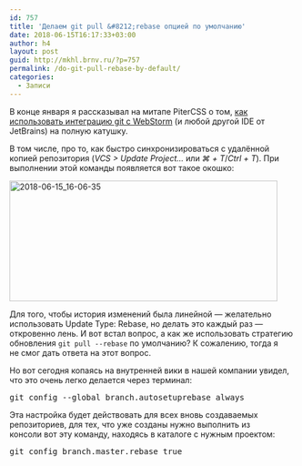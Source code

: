 ```yaml
---
id: 757
title: 'Делаем git pull &#8212;rebase опцией по умолчанию'
date: 2018-06-15T16:17:33+03:00
author: h4
layout: post
guid: http://mkhl.brnv.ru/?p=757
permalink: /do-git-pull-rebase-by-default/
categories:
  - Записи
---
```

В конце января я рассказывал на митапе PiterCSS о том, [как использовать интеграцию git с WebStorm](https://www.youtube.com/watch?v=TES0ENoIDbE&t=2s) (и любой другой IDE от JetBrains) на полную катушку.

В том числе, про то, как быстро синхронизироваться с удалённой копией репозитория (_VCS > Update Project&#8230;_ или _⌘ + T_/_Ctrl + T_). При выполнении этой команды появляется вот такое окошко:

<img class="alignnone size-full wp-image-758" src="https://mkhl.brnv.ru/wp-content/uploads/2018/06/2018-06-15_16-06-35.png" alt="2018-06-15_16-06-35" width="471" height="212" srcset="https://mkhl.brnv.ru/wp-content/uploads/2018/06/2018-06-15_16-06-35.png 942w, https://mkhl.brnv.ru/wp-content/uploads/2018/06/2018-06-15_16-06-35-300x135.png 300w, https://mkhl.brnv.ru/wp-content/uploads/2018/06/2018-06-15_16-06-35-768x346.png 768w" sizes="(max-width: 471px) 100vw, 471px" /> 

Для того, чтобы история изменений была линейной — желательно использовать Update Type: Rebase, но делать это каждый раз — откровенно лень. И вот встал вопрос, а как же использовать стратегию обновления `git pull --rebase` по умолчанию? К сожалению, тогда я не смог дать ответа на этот вопрос.

Но вот сегодня копаясь на внутренней вики в нашей компании увидел, что это очень легко делается через терминал:

<pre>git config --global branch.autosetuprebase always</pre>

Эта настройка будет действовать для всех вновь создаваемых репозиториев, для тех, что уже созданы нужно выполнить из консоли вот эту команду, находясь в каталоге с нужным проектом:

<pre>git config branch.master.rebase true</pre>